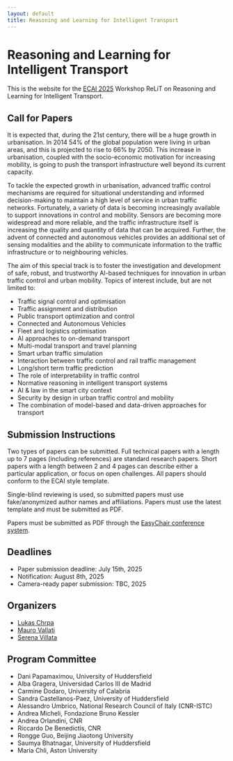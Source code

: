 ```yaml
---
layout: default
title: Reasoning and Learning for Intelligent Transport
---
```


# Reasoning and Learning for Intelligent Transport

This is the website for the [ECAI 2025](https://ecai2025.org/) Workshop ReLiT on Reasoning and Learning for Intelligent Transport.


## Call for Papers
It is expected that, during the 21st century, there will be a huge growth in urbanisation. In 2014 54% of the global population were living in urban areas, and this is projected to rise to 66% by 2050. This increase in urbanisation, coupled with the socio-economic motivation for increasing mobility, is going to push the transport infrastructure well beyond its current capacity. 

To tackle the expected growth in urbanisation, advanced traffic control mechanisms are required for situational understanding and informed decision-making to maintain a high level of service in urban traffic networks. Fortunately, a variety of data is becoming increasingly available to support innovations in control and mobility. Sensors are becoming more widespread and more reliable, and the traffic infrastructure itself is increasing the quality and quantity of data that can be acquired. Further, the advent of connected and autonomous vehicles provides an additional set of sensing modalities and the ability to communicate information to the traffic infrastructure or to neighbouring vehicles.

The aim of this special track is to foster the investigation and development of safe, robust, and trustworthy AI-based techniques for innovation in urban traffic control and urban mobility. Topics of interest include, but are not limited to:
*	Traffic signal control and optimisation
*	Traffic assignment and distribution
*	Public transport optimization and control
*	Connected and Autonomous Vehicles
*	Fleet and logistics optimisation
*	AI approaches to on-demand transport 
*	Multi-modal transport and travel planning
*	Smart urban traffic simulation
*	Interaction between traffic control and rail traffic management
*	Long/short term traffic prediction
*	The role of interpretability in traffic control
*	Normative reasoning in intelligent transport systems
*	AI & law in the smart city context
*	Security by design in urban traffic control and mobility
*	The combination of model-based and data-driven approaches for transport

## Submission Instructions
Two types of papers can be submitted. Full technical papers with a length up to 7 pages (including references) are standard research papers. Short papers with a length between 2 and 4 pages can describe either a particular application, or focus on open challenges. All papers should conform to the ECAI style template.

Single-blind reviewing is used, so submitted papers must use fake/anonymized author names and affiliations. Papers must use the latest template and must be submitted as PDF.

Papers must be submitted as PDF through the [EasyChair conference system](https://easychair.org/conferences/?conf=relit2025).

## Deadlines
* Paper submission deadline: July 15th, 2025 
* Notification: August 8th, 2025
* Camera-ready paper submission: TBC, 2025


## Organizers
 - [Lukas Chrpa](https://sites.google.com/view/lukaschrpa/home)
 - [Mauro Vallati](https://www.mvallati.net/)
 - [Serena Villata](https://webusers.i3s.unice.fr/~villata/Home.html)

## Program Committee
- Dani Papamaximou, University of Huddersfield
- Alba Gragera, Universidad Carlos III de Madrid
- Carmine Dodaro, University of Calabria
- Sandra Castellanos-Paez, University of Huddersfield
- Alessandro Umbrico, National Research Council of Italy (CNR-ISTC)
- Andrea Micheli, Fondazione Bruno Kessler
- Andrea Orlandini, CNR
- Riccardo De Benedictis, CNR
- Rongge Guo, Beijing Jiaotong University
- Saumya Bhatnagar, University of Huddersfield
- Maria Chli, Aston University
